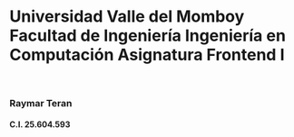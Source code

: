 <h1>
Universidad Valle del Momboy
Facultad de Ingeniería
Ingeniería en Computación
Asignatura Frontend I
</h1>
<br>
<h3>Raymar Teran</h3>
<h4>C.I. 25.604.593</h4